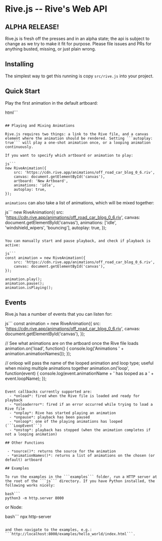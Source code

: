 # Rive.js -- Rive's Web API

## ALPHA RELEASE!

Rive.js is fresh off the presses and in an alpha state; the api is subject to change as we try to make it fit for purpose. Please file issues and PRs for anything busted, missing, or just plain wrong.

## Installing
The simplest way to get this running is copy ```src/rive.js``` into your project.

## Quick Start

Play the first animation in the default artboard:

html```
<canvas id="canvas"></canvas>
<script src="https://unpkg.com/rive-js/rive.js"></script>
<script>
    // autoplays the first animation in the default artboard
    new RiveAnimation({
        src: 'https://cdn.rive.app/animations/off_road_car_blog_0_6.riv',
        canvas: document.getElementById('canvas'),
        autoplay: true,
    });
</script>
```

## Playing and Mixing Animations

Rive.js requires two things: a link to the Rive file, and a canvas element where the animation should be rendered. Setting ```autoplay: true``` will play a one-shot animation once, or a looping animation continuously.

If you want to specify which artboard or animation to play:

js```
new RiveAnimation({
    src: 'https://cdn.rive.app/animations/off_road_car_blog_0_6.riv',
    canvas: document.getElementById('canvas'),
    artboard: 'New Artboard',
    animations: 'idle',
    autoplay: true,
});
```

```animations``` can also take a list of animations, which will be mixed together:

js```
new RiveAnimation({
    src: 'https://cdn.rive.app/animations/off_road_car_blog_0_6.riv',
    canvas: document.getElementById('canvas'),
    animations: ['idle', 'windshield_wipers', 'bouncing'],
    autoplay: true,
});
```

You can manually start and pause playback, and check if playback is active:

js```
const animation = new RiveAnimation({
    src: 'https://cdn.rive.app/animations/off_road_car_blog_0_6.riv',
    canvas: document.getElementById('canvas'),
});

animation.play();
animation.pause();
animation.isPlaying();
```

## Events

Rive.js has a number of events that you can listen for:

js```
const animation = new RiveAnimation({
    src: 'https://cdn.rive.app/animations/off_road_car_blog_0_6.riv',
    canvas: document.getElementById('canvas'),
});

// See what animations are on the artboard once the Rive file loads
animation.on('load', function() {
    console.log('Animations ' + animation.animationNames());
});

// onloop will pass the name of the looped animation and loop type; useful when mixing multiple animations together
animation.on('loop', function(event) {
    console.log(event.animationName + ' has looped as a ' + event.loopName);
});
```

Event callbacks currently supported are:
  - *onload*: fired when the Rive file is loaded and ready for playback
  - *onloaderror*: fired if an error occurred while trying to load a Rive file
  - *onplay*: Rive has started playing an animation
  - *onpause*: playback has been paused
  - *onloop*: one of the playing animations has looped (```LoopEvent```)
  - *onstop*: playback has stopped (when the animation completes if not a looping animation)

## Other Functions

 - *source()*: returns the source for the animation
 - *animationNames()*: returns a list of animations on the chosen (or default) artboard

## Examples

To run the examples in the ```examples``` folder, run a HTTP server at the root of the ```js``` directory. If you have Python installed, the following works nicely:

bash```
python3 -m http.server 8000
```

or Node:

bash```
npx http-server
```

and then navigate to the examples, e.g.: ```http://localhost:8000/examples/hello_world/index.html```.